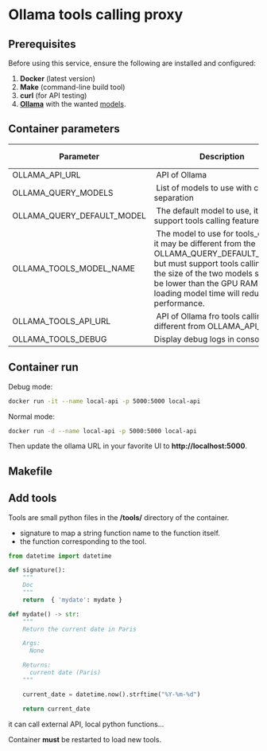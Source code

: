 # Ollama tools calling proxy

## **Prerequisites**
Before using this service, ensure the following are installed and configured:
1. **Docker** (latest version)
2. **Make** (command-line build tool)
3. **curl** (for API testing)
4. **[Ollama](https://ollama.com/)** with the wanted [models](https://ollama.com/search?c=tools).

## Container parameters

| Parameter | Description | Default value |
| --------- | ----------- | ------------- |
|OLLAMA_API_URL | API of Ollama | None |
|OLLAMA_QUERY_MODELS | List of models to use with comma separation | None |
|OLLAMA_QUERY_DEFAULT_MODEL | The default model to use, it should support tools calling feature| None |
|OLLAMA_TOOLS_MODEL_NAME | The model to use for tools_calling, it may be different from the OLLAMA_QUERY_DEFAULT_MODEL but must support tools calling. Note the size of the two models shoukd be lower than the GPU RAM else loading model time will reduce performance.| None |
|OLLAMA_TOOLS_API_URL| API of Ollama fro tools calling if different from OLLAMA_API_URL| None |
|OLLAMA_TOOLS_DEBUG|Display debug logs in console | False|


## Container run

Debug mode:

~~~bash
docker run -it --name local-api -p 5000:5000 local-api
~~~

Normal mode:

~~~bash
docker run -d --name local-api -p 5000:5000 local-api
~~~

Then update the ollama URL in your favorite UI to **http://localhost:5000**.

## Makefile



## Add tools

Tools are small python files in the **/tools/** directory of the container.

* signature to map a string function name to the function itself.
* the function corresponding to the tool.

~~~python
from datetime import datetime

def signature():
    """
    Doc
    """
    return  { 'mydate': mydate }

def mydate() -> str:
    """
    Return the current date in Paris

    Args:
      None

    Returns:
      current date (Paris)
    """

    current_date = datetime.now().strftime("%Y-%m-%d")

    return current_date
~~~

it can call external API, local python functions...

Container **must** be restarted to load new tools.